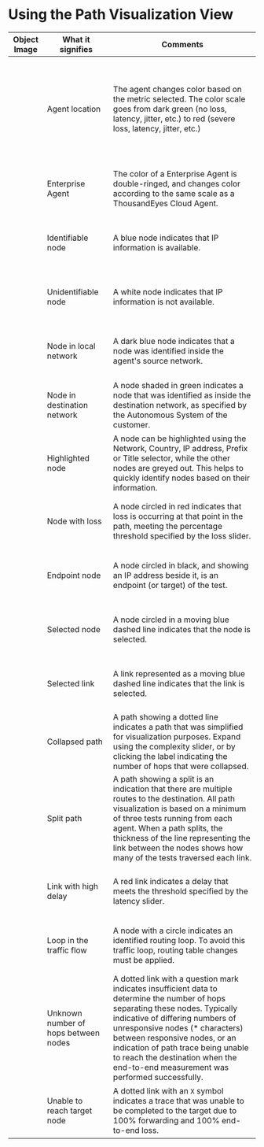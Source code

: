 # Using the Path Visualization View

| **Object Image**                                                                                                                                                                                                                                                                                                                                                                                                                                                                                                                                                                                                                                                                                                                                                                                                                                                                                                                                                                                   | **What it signifies**                | **Comments**                                                                                                                                                                                                                                                                                                                                                      |
| -------------------------------------------------------------------------------------------------------------------------------------------------------------------------------------------------------------------------------------------------------------------------------------------------------------------------------------------------------------------------------------------------------------------------------------------------------------------------------------------------------------------------------------------------------------------------------------------------------------------------------------------------------------------------------------------------------------------------------------------------------------------------------------------------------------------------------------------------------------------------------------------------------------------------------------------------------------------------------------------------- | ------------------------------------ | ----------------------------------------------------------------------------------------------------------------------------------------------------------------------------------------------------------------------------------------------------------------------------------------------------------------------------------------------------------------- |
| <p>​</p><p><img src="https://2360053865-files.gitbook.io/~/files/v0/b/gitbook-x-prod.appspot.com/o/spaces%2F-M4QARF6s57qxMrOHDTZ%2Fuploads%2Fgit-blob-9a068ef363b972c2677310ed65b4bff2609e49bd%2Fproduct-documentation_thousandeyes-basics_using-the-path-visualization-view-5.png?alt=media" alt="" data-size="original"></p><p>​</p><p><img src="https://2360053865-files.gitbook.io/~/files/v0/b/gitbook-x-prod.appspot.com/o/spaces%2F-M4QARF6s57qxMrOHDTZ%2Fuploads%2Fgit-blob-41903d47ba3b76b92a6a5c389ee4e9108d0d3a69%2Fproduct-documentation_thousandeyes-basics_using-the-path-visualization-view-6.png?alt=media" alt="" data-size="original"></p><p>​</p><p><img src="https://2360053865-files.gitbook.io/~/files/v0/b/gitbook-x-prod.appspot.com/o/spaces%2F-M4QARF6s57qxMrOHDTZ%2Fuploads%2Fgit-blob-a6d58a0da179f20a3bc0be6defe5eb01cb25d94f%2Fproduct-documentation_thousandeyes-basics_using-the-path-visualization-view-7.png?alt=media" alt="" data-size="original"></p><p>​</p> | Agent location                       | The agent changes color based on the metric selected. The color scale goes from dark green (no loss, latency, jitter, etc.) to red (severe loss, latency, jitter, etc.)                                                                                                                                                                                           |
| <p>​</p><p><img src="https://2360053865-files.gitbook.io/~/files/v0/b/gitbook-x-prod.appspot.com/o/spaces%2F-M4QARF6s57qxMrOHDTZ%2Fuploads%2Fgit-blob-0c2ace6d33195bc542bccf6e2530856ac7a5ddb8%2Fproduct-documentation_thousandeyes-basics_using-the-path-visualization-view-8.png?alt=media" alt="" data-size="original"></p><p>​</p>                                                                                                                                                                                                                                                                                                                                                                                                                                                                                                                                                                                                                                                             | Enterprise Agent                     | The color of a Enterprise Agent is double-ringed, and changes color according to the same scale as a ThousandEyes Cloud Agent.                                                                                                                                                                                                                                    |
| <p>​</p><p><img src="https://2360053865-files.gitbook.io/~/files/v0/b/gitbook-x-prod.appspot.com/o/spaces%2F-M4QARF6s57qxMrOHDTZ%2Fuploads%2Fgit-blob-4479ac9e3f8fbc6dd922c1831972c79534f812f8%2Fproduct-documentation_thousandeyes-basics_using-the-path-visualization-view-9.png?alt=media" alt="" data-size="original"></p><p>​</p>                                                                                                                                                                                                                                                                                                                                                                                                                                                                                                                                                                                                                                                             | Identifiable node                    | A blue node indicates that IP information is available.                                                                                                                                                                                                                                                                                                           |
| <p>​</p><p><img src="https://2360053865-files.gitbook.io/~/files/v0/b/gitbook-x-prod.appspot.com/o/spaces%2F-M4QARF6s57qxMrOHDTZ%2Fuploads%2Fgit-blob-0f510415a6c1eb5ae9aa874e7f6042070d18e357%2Fproduct-documentation_thousandeyes-basics_using-the-path-visualization-view-10.png?alt=media" alt="" data-size="original"></p><p>​</p>                                                                                                                                                                                                                                                                                                                                                                                                                                                                                                                                                                                                                                                            | Unidentifiable node                  | A white node indicates that IP information is not available.                                                                                                                                                                                                                                                                                                      |
| <p>​</p><p><img src="https://2360053865-files.gitbook.io/~/files/v0/b/gitbook-x-prod.appspot.com/o/spaces%2F-M4QARF6s57qxMrOHDTZ%2Fuploads%2Fgit-blob-e0f7170955688a5789f249dde7b41205ede3ce85%2Fproduct-documentation_thousandeyes-basics_using-the-path-visualization-view-11.png?alt=media" alt="" data-size="original"></p><p>​</p>                                                                                                                                                                                                                                                                                                                                                                                                                                                                                                                                                                                                                                                            | Node in local network                | A dark blue node indicates that a node was identified inside the agent's source network.                                                                                                                                                                                                                                                                          |
| <p>​</p><p><img src="https://2360053865-files.gitbook.io/~/files/v0/b/gitbook-x-prod.appspot.com/o/spaces%2F-M4QARF6s57qxMrOHDTZ%2Fuploads%2Fgit-blob-82a15f1d8a370420f854ca4a48c250a278194de1%2Fproduct-documentation_thousandeyes-basics_using-the-path-visualization-view-12.png?alt=media" alt="" data-size="original"></p><p>​</p>                                                                                                                                                                                                                                                                                                                                                                                                                                                                                                                                                                                                                                                            | Node in destination network          | A node shaded in green indicates a node that was identified as inside the destination network, as specified by the Autonomous System of the customer.                                                                                                                                                                                                             |
| <p>​</p><p><img src="https://2360053865-files.gitbook.io/~/files/v0/b/gitbook-x-prod.appspot.com/o/spaces%2F-M4QARF6s57qxMrOHDTZ%2Fuploads%2Fgit-blob-5a565d0fea79f7b6f3eadf627529402dfe130358%2Fproduct-documentation_thousandeyes-basics_using-the-path-visualization-view-13.jpg?alt=media" alt="" data-size="original"></p><p>​</p>                                                                                                                                                                                                                                                                                                                                                                                                                                                                                                                                                                                                                                                            | Highlighted node                     | A node can be highlighted using the Network, Country, IP address, Prefix or Title selector, while the other nodes are greyed out. This helps to quickly identify nodes based on their information.                                                                                                                                                                |
| <p>​</p><p><img src="https://2360053865-files.gitbook.io/~/files/v0/b/gitbook-x-prod.appspot.com/o/spaces%2F-M4QARF6s57qxMrOHDTZ%2Fuploads%2Fgit-blob-2fe79d0df5f550bcf539068039b3b83a8488b5ad%2Fproduct-documentation_thousandeyes-basics_using-the-path-visualization-view-14.png?alt=media" alt="" data-size="original"></p><p>​</p>                                                                                                                                                                                                                                                                                                                                                                                                                                                                                                                                                                                                                                                            | Node with loss                       | A node circled in red indicates that loss is occurring at that point in the path, meeting the percentage threshold specified by the loss slider.                                                                                                                                                                                                                  |
| <p>​</p><p><img src="https://2360053865-files.gitbook.io/~/files/v0/b/gitbook-x-prod.appspot.com/o/spaces%2F-M4QARF6s57qxMrOHDTZ%2Fuploads%2Fgit-blob-29853bae2152cecaabf1551cf55a02152610437f%2Fproduct-documentation_thousandeyes-basics_using-the-path-visualization-view-15.png?alt=media" alt="" data-size="original"></p><p>​</p>                                                                                                                                                                                                                                                                                                                                                                                                                                                                                                                                                                                                                                                            | Endpoint node                        | A node circled in black, and showing an IP address beside it, is an endpoint (or target) of the test.                                                                                                                                                                                                                                                             |
| <p>​</p><p><img src="https://2360053865-files.gitbook.io/~/files/v0/b/gitbook-x-prod.appspot.com/o/spaces%2F-M4QARF6s57qxMrOHDTZ%2Fuploads%2Fgit-blob-629c900da11b239bc141ff3c777e0d4754484a8b%2Fproduct-documentation_thousandeyes-basics_using-the-path-visualization-view-16.png?alt=media" alt="" data-size="original"></p><p>​</p>                                                                                                                                                                                                                                                                                                                                                                                                                                                                                                                                                                                                                                                            | Selected node                        | A node circled in a moving blue dashed line indicates that the node is selected.                                                                                                                                                                                                                                                                                  |
| <p>​</p><p><img src="https://2360053865-files.gitbook.io/~/files/v0/b/gitbook-x-prod.appspot.com/o/spaces%2F-M4QARF6s57qxMrOHDTZ%2Fuploads%2Fgit-blob-bb78d7a673570189d4e0ce1657d01685c9676e29%2Fproduct-documentation_thousandeyes-basics_using-the-path-visualization-view-17.png?alt=media" alt="" data-size="original"></p><p>​</p>                                                                                                                                                                                                                                                                                                                                                                                                                                                                                                                                                                                                                                                            | Selected link                        | A link represented as a moving blue dashed line indicates that the link is selected.                                                                                                                                                                                                                                                                              |
| <p>​</p><p><img src="https://2360053865-files.gitbook.io/~/files/v0/b/gitbook-x-prod.appspot.com/o/spaces%2F-M4QARF6s57qxMrOHDTZ%2Fuploads%2Fgit-blob-d71c22a446aabc5ae2007e2b086f1945dd5c0b7a%2Fproduct-documentation_thousandeyes-basics_using-the-path-visualization-view-18.png?alt=media" alt="" data-size="original"></p><p>​</p>                                                                                                                                                                                                                                                                                                                                                                                                                                                                                                                                                                                                                                                            | Collapsed path                       | A path showing a dotted line indicates a path that was simplified for visualization purposes. Expand using the complexity slider, or by clicking the label indicating the number of hops that were collapsed.                                                                                                                                                     |
| <p>​</p><p><img src="https://2360053865-files.gitbook.io/~/files/v0/b/gitbook-x-prod.appspot.com/o/spaces%2F-M4QARF6s57qxMrOHDTZ%2Fuploads%2Fgit-blob-190055a0fcf71fda581c4477c12324114485f65b%2Fproduct-documentation_thousandeyes-basics_using-the-path-visualization-view-19.png?alt=media" alt="" data-size="original"></p><p>​</p>                                                                                                                                                                                                                                                                                                                                                                                                                                                                                                                                                                                                                                                            | Split path                           | A path showing a split is an indication that there are multiple routes to the destination. All path visualization is based on a minimum of three tests running from each agent. When a path splits, the thickness of the line representing the link between the nodes shows how many of the tests traversed each link.                                            |
| <p>​</p><p><img src="https://2360053865-files.gitbook.io/~/files/v0/b/gitbook-x-prod.appspot.com/o/spaces%2F-M4QARF6s57qxMrOHDTZ%2Fuploads%2Fgit-blob-8ec6277cecc56df71cdfb7c67f5853c87a94a147%2Fproduct-documentation_thousandeyes-basics_using-the-path-visualization-view-20.png?alt=media" alt="" data-size="original"></p><p>​</p>                                                                                                                                                                                                                                                                                                                                                                                                                                                                                                                                                                                                                                                            | Link with high delay                 | A red link indicates a delay that meets the threshold specified by the latency slider.                                                                                                                                                                                                                                                                            |
| <p>​</p><p><img src="https://2360053865-files.gitbook.io/~/files/v0/b/gitbook-x-prod.appspot.com/o/spaces%2F-M4QARF6s57qxMrOHDTZ%2Fuploads%2Fgit-blob-5e2733c4020fd2bc8a02c4432ee54a751137bd65%2Fproduct-documentation_thousandeyes-basics_using-the-path-visualization-view-routing-loop-2.png?alt=media" alt="" data-size="original"></p><p>​</p>                                                                                                                                                                                                                                                                                                                                                                                                                                                                                                                                                                                                                                                | Loop in the traffic flow             | A node with a circle indicates an identified routing loop. To avoid this traffic loop, routing table changes must be applied.                                                                                                                                                                                                                                     |
| <p>​</p><p><img src="https://2360053865-files.gitbook.io/~/files/v0/b/gitbook-x-prod.appspot.com/o/spaces%2F-M4QARF6s57qxMrOHDTZ%2Fuploads%2Fgit-blob-23e5888d6d51212c5ec23be348ab15eaa604353c%2Fproduct-documentation_thousandeyes-basics_using-the-path-visualization-view-21.png?alt=media" alt="" data-size="original"></p><p>​</p>                                                                                                                                                                                                                                                                                                                                                                                                                                                                                                                                                                                                                                                            | Unknown number of hops between nodes | A dotted link with a question mark indicates insufficient data to determine the number of hops separating these nodes. Typically indicative of differing numbers of unresponsive nodes (\* characters) between responsive nodes, or an indication of path trace being unable to reach the destination when the end-to-end measurement was performed successfully. |
| <p>​</p><p><img src="https://2360053865-files.gitbook.io/~/files/v0/b/gitbook-x-prod.appspot.com/o/spaces%2F-M4QARF6s57qxMrOHDTZ%2Fuploads%2Fgit-blob-19a09289cc5da2c1b84adc68d021f4bd3012a017%2Fproduct-documentation_thousandeyes-basics_using-the-path-visualization-view-22.png?alt=media" alt="" data-size="original"></p><p>​</p>                                                                                                                                                                                                                                                                                                                                                                                                                                                                                                                                                                                                                                                            | Unable to reach target node          | A dotted link with an `X` symbol indicates a trace that was unable to be completed to the target due to 100% forwarding and 100% end-to-end loss.                                                                                                                                                                                                                 |
